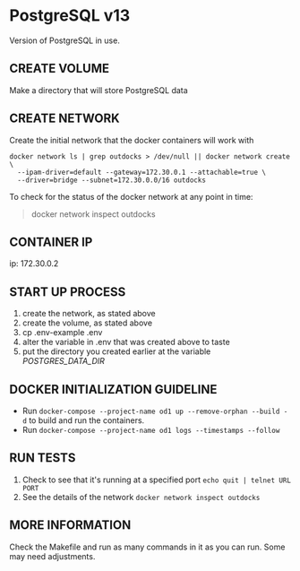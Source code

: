 # PostgreSQL v13
Version of PostgreSQL in use.

## CREATE VOLUME
Make a directory that will store PostgreSQL data


## CREATE NETWORK
Create the initial network that the docker containers will work with

```
docker network ls | grep outdocks > /dev/null || docker network create \
  --ipam-driver=default --gateway=172.30.0.1 --attachable=true \
  --driver=bridge --subnet=172.30.0.0/16 outdocks
```

To check for the status of the docker network at any point in time:
> docker network inspect outdocks

## CONTAINER IP
ip: 172.30.0.2

## START UP PROCESS
1. create the network, as stated above
2. create the volume, as stated above
3. cp .env-example .env
4. alter the variable in .env that was created above to taste
5. put the directory you created earlier at the variable *POSTGRES_DATA_DIR*

## DOCKER INITIALIZATION GUIDELINE
* Run `docker-compose --project-name od1 up --remove-orphan --build -d` to build and run the containers.
* Run `docker-compose --project-name od1 logs --timestamps --follow`

## RUN TESTS
1. Check to see that it's running at a specified port
```echo quit | telnet URL PORT```
2. See the details of the network
```docker network inspect outdocks```

## MORE INFORMATION
Check the Makefile and run as many commands in it as you can run. Some may need adjustments.
